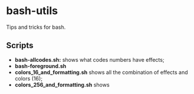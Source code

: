# bash-utils
Tips and tricks for bash.

## Scripts
* __bash-allcodes.sh:__ shows what codes numbers have effects; 
* __bash-foreground.sh__ 
* __colors_16_and_formatting.sh__ shows all the combination of effects and colors (16);
* __colors_256_and_formatting.sh__ shows 

